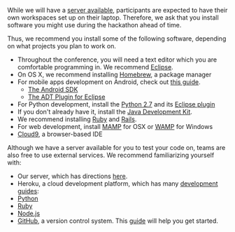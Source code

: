 While we will have a [server available](https://docs.google.com/document/d/14OIMPtmcwEr4b7lBIoMWNdRLa_EF6VC0vWsbIcalYx4/pub), participants are expected to have their own workspaces set up on their laptop.
Therefore, we ask that you install software you might use during the hackathon ahead of time.

Thus, we recommend you install some of the following software, depending on what projects you plan to work on.

* Throughout the conference, you will need a text editor which you are comfortable programming in. We recommend [Eclipse](http://www.eclipse.org/downloads/).
* On OS X, we recommend installing [Homebrew](http://mxcl.github.com/homebrew/), a package manager
* For mobile apps development on Android, check out [this guide](http://developer.android.com/sdk/installing.html).
  * [The Android SDK](http://developer.android.com/sdk/index.html)
  * [The ADT Plugin for Eclipse](http://developer.android.com/sdk/eclipse-adt.html)
* For Python development, install the [Python 2.7](http://www.python.org/download/) and its [Eclipse plugin](http://pydev.org/manual_101_root.html)
* If you don't already have it, install the [Java Development Kit](http://www.java.com/en/download/faq/develop.xml).
* We recommend installing [Ruby](http://www.ruby-lang.org/en/downloads) and [Rails](http://guides.rubyonrails.org/getting_started.html).
* For web development, install [MAMP](http://www.mamp.info/en/downloads/index.html) for OSX or [WAMP](http://www.wampserver.com/en/) for Windows
* [Cloud9](https://c9.io/), a browser-based IDE

Although we have a server available for you to test your code on, teams are also free to use external services.
We recommend familiarizing yourself with:
* Our server, which has directions [here](https://docs.google.com/document/d/14OIMPtmcwEr4b7lBIoMWNdRLa_EF6VC0vWsbIcalYx4/pub).
* Heroku, a cloud development platform, which has many [development guides](https://devcenter.heroku.com/articles/quickstart):
 * [Python](https://devcenter.heroku.com/articles/python)
 * [Ruby](https://devcenter.heroku.com/articles/ruby)
 * [Node.js](https://devcenter.heroku.com/articles/nodejs)
* [GitHub](https://github.com/), a version control system. This [guide](http://lifehacker.com/5983680/) will help you get started.
